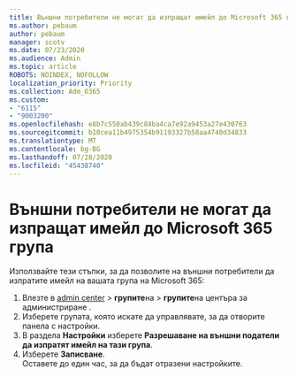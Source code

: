 ```yaml
---
title: Външни потребители не могат да изпращат имейл до Microsoft 365 група
ms.author: pebaum
author: pebaum
manager: scotv
ms.date: 07/23/2020
ms.audience: Admin
ms.topic: article
ROBOTS: NOINDEX, NOFOLLOW
localization_priority: Priority
ms.collection: Adm_O365
ms.custom:
- "6115"
- "9003200"
ms.openlocfilehash: e8b7c550ab439c84ba4ca7e92a9453a27e430763
ms.sourcegitcommit: b10cea11b4975354b91193327b58aa4740d34833
ms.translationtype: MT
ms.contentlocale: bg-BG
ms.lasthandoff: 07/28/2020
ms.locfileid: "45438740"
---
```

# <a name="external-users-cant-send-email-to-microsoft-365-group"></a>Външни потребители не могат да изпращат имейл до Microsoft 365 група

Използвайте тези стъпки, за да позволите на външни потребители да изпратите имейл на вашата група на Microsoft 365:

1. Влезте в [admin center](https://admin.microsoft.com/)  >  **групите**на  >  **групите**на центъра за администриране .
2. Изберете групата, която искате да управлявате, за да отворите панела с настройки.
3. В раздела **Настройки** изберете **Разрешаване на външни податели да изпратят имейл на тази група**.
4. Изберете **Записване**.</br>
    Оставете до един час, за да бъдат отразени настройките. 
